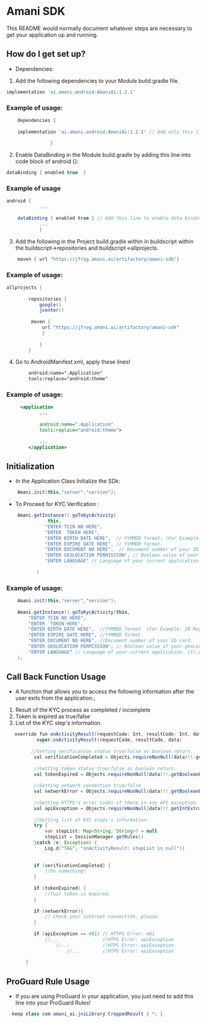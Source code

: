 # Amani SDK #

This README would normally document whatever steps are necessary to get your application up and running.



## How do I get set up? ##

   * Dependencies:

   1. Add the following dependencies to your Module build.gradle file.
```groovy
implementation 'ai.amani.android:AmaniAi:1.2.1' 
```
### Example of usage: ###

```groovy
    dependencies { 
    
    implementation 'ai.amani.android:AmaniAi:1.2.1' // Add only this line
    
                }  
```

   2. Enable DataBinding in the Module build.gradle by adding this line into code block of android {}:
   
```groovy
dataBinding { enabled true  } 
```
### Example of usage ###
     
```groovy
android { 
            ...
    
    dataBinding { enabled true } // Add this line to enable data binding feature.
            ...
            }
```

  3. Add the following in the Project build.gradle within in buildscript within the buildscript->repositories and buildscript->allprojects.
```gradle  
    maven { url "https://jfrog.amani.ai/artifactory/amani-sdk"}
```
### Example of usage:
  
```groovy
allprojects {
            
        repositories {
            google()
            jcenter()
            
         maven {
             url "https://jfrog.amani.ai/artifactory/amani-sdk"
             }
    
            }
        }
```
4. Go to AndroidManifest.xml, apply these lines!
 
```xml
        android:name=".Application"
        tools:replace="android:theme" 
```


### Example of usage:
 
```xml
     <application
            ...
            
            android:name=".Application"
            tools:replace="android:theme">
             
            ...
        </application>
```

## Initialization ##
 
 * In the Application Class Initialize the SDk:    
 
```java   
    Amani.init(this,"server","version");
```

 * To Proceed for KYC Verification : 
        
        
```java    
    Amani.getInstance().goToKycActivity(
               this,
              "ENTER TCIN NO HERE",
              "ENTER  TOKEN HERE",
              "ENTER BIRTH DATE HERE",  // YYMMDD format. (For Example: 20 May 1990 is 900520).
              "ENTER EXPIRE DATE HERE", // YYMMDD format.
              "ENTER DOCUMENT NO HERE",  // Document number of your ID card.
              "ENTER GEOLOCATION PERMISSION", // Boolean value of your geoLocation value. (true/false)
              "ENTER LANGUAGE" // Language of your current application. (tr,en,zh etc.)   
    
           )
```
        
### Example of usage:

```java
    Amani.init(this,"server","version"); 
    
    Amani.getInstance().goToKycActivity(this,
        "ENTER TCIN NO HERE", 
        "ENTER  TOKEN HERE",
        "ENTER BIRTH DATE HERE",  //YYMMDD format. (For Example: 20 May 1990 is 900520).
        "ENTER EXPIRE DATE HERE", //YYMMDD format.
        "ENTER DOCUMENT NO HERE". //Document number of your ID card.
        "ENTER GEOLOCATION PERMISSION", // Boolean value of your geoLocation value. (true/false)
        "ENTER LANGUAGE" // Language of your current application. (tr,en,zh etc.) 
    );
```
## Call Back Function Usage ##

   * A function that allows you to access the following information after the user exits from the application.;
   
   1. Result of the KYC process as completed / incomplete 
   2. Token is expired as true/false
   3. List of the KYC step's information.
   
```java
   override fun onActivityResult(requestCode: Int, resultCode: Int, data: Intent?) {
           super.onActivityResult(requestCode, resultCode, data)
   
         //Getting verification status true/false as boolean return.
          val verificationCompleted = Objects.requireNonNull(data)!!.getBooleanExtra("ON_SUCCESS", false)
  
          //Getting token status true/false as boolean return.
          val tokenExpired = Objects.requireNonNull(data)!!.getBooleanExtra("TOKEN_EXPIRED", false)
  
          //Getting network connection true/false
          val networkError = Objects.requireNonNull(data)!!.getBooleanExtra("ON_NETWORK_ERROR", false)
  
          //Getting HTTPS's error codes if there is any API exception.
          val apiException = Objects.requireNonNull(data)!!.getIntExtra("ON_API_EXCEPTION", 10000)
  
          //Getting list of KYC steps's information.
          try {
              var stepList: Map<String, String>? = null
              stepList = SessionManager.getRules()
          }catch (e: Exception) {
              Log.d("TAG", "onActivityResult: stepList is null")}
  
  
          if (verificationCompleted) {
              //Do something!
          }
  
          if (tokenExpired) {
              //Your token is expired.
          }
  
          if (networkError){
              // Check your internet connection, please.
          }
  
          if (apiException == 401) // HTTPS Error: 401
              //...                //HTPS Error: apiException
                  //...            //HTPS Error: apiException
                      //...        //HTPS Error: apiException
   
       }
```    

## ProGuard Rule Usage ##
    
   * If you are using ProGuard in your application, you just need to add this line into your ProGuard Rules!
   
   ```java
    -keep class com.amani_ai.jniLibrary.CroppedResult { *; }
   ```     

